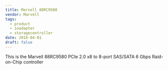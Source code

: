 ```yaml
---
title: Marvell 88RC9580
vendor: Marvell
tags:
  - product
  - ioadapter
  - storagecontroller
date: 2016-04-01
draft: false
---
```



This is the Marvell 88RC9580 PCIe 2.0 x8 to 8-port SAS/SATA 6 Gbps Raid-on-Chip controller

